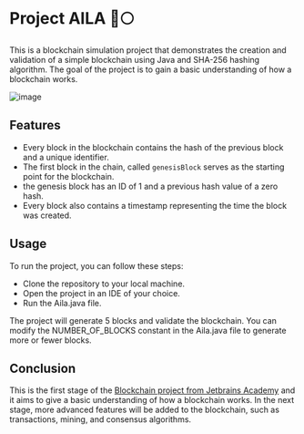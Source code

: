 # Project AILA :rocket::full_moon:
This is a blockchain simulation project that demonstrates the creation and validation of a simple blockchain using Java and SHA-256 hashing algorithm. The goal of the project is to gain a basic understanding of how a blockchain works.

![image](https://user-images.githubusercontent.com/42526358/213894377-bff770d4-cf00-4534-9b8d-da75b51cd86e.png)

## Features
- Every block in the blockchain contains the hash of the previous block and a unique identifier.
- The first block in the chain, called `genesisBlock` serves as the starting point for the blockchain.
- the genesis block has an ID of 1 and a previous hash value of a zero hash.
- Every block also contains a timestamp representing the time the block was created.

## Usage
To run the project, you can follow these steps:
- Clone the repository to your local machine.
- Open the project in an IDE of your choice.
- Run the Aila.java file.

The project will generate 5 blocks and validate the blockchain. You can modify the NUMBER_OF_BLOCKS constant in the Aila.java file to generate more or fewer blocks.

## Conclusion
This is the first stage of the [Blockchain project from Jetbrains Academy](https://hyperskill.org/projects/50?track=15) and it aims to give a basic understanding of how a blockchain works. In the next stage, more advanced features will be added to the blockchain, such as transactions, mining, and consensus algorithms.

